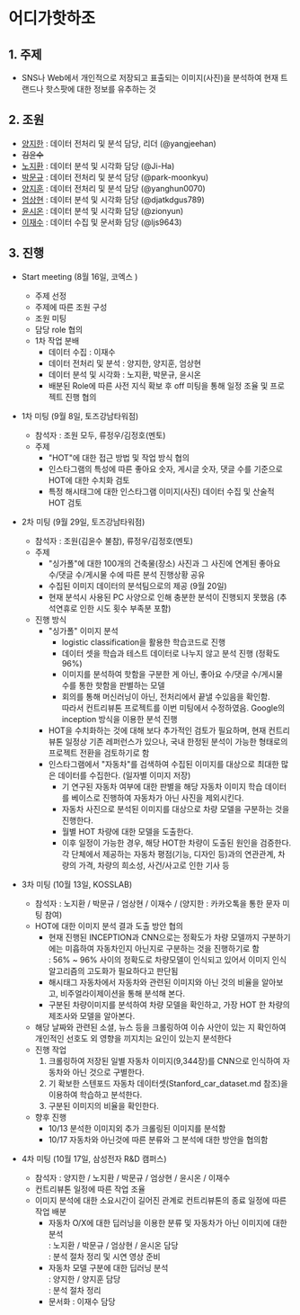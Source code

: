 
# 어디가핫하조


## 1. 주제


- SNS나 Web에서 개인적으로 저장되고 표출되는 이미지(사진)을 분석하여 현재 트랜드나 핫스팟에 대한 정보를 유추하는 것


## 2. 조원


- [양지한](https://github.com/yangjeehan) : 데이터 전처리 및 분석 담당, 리더 (@yangjeehan)
- ~~김윤수~~ 
- [노지환](https://github.com/Ji-Ha) : 데이터 분석 및 시각화 담당 (@Ji-Ha)
- [박문규](https://github.com/park-moonkyu) : 데이터 전처리 및 분석 담당 (@park-moonkyu)
- [양지훈](https://github.com/yanghun0070) : 데이터 전처리 및 분석 담당 (@yanghun0070)
- [엄상현](https://github.com/djatkdgus789) : 데이터 분석 및 시각화 담당 (@djatkdgus789)
- [윤시온](https://github.com/zionyun) : 데이터 분석 및 시각화 담당 (@zionyun)
- [이재수](https://github.com/ljs9643) : 데이터 수집 및 문서화 담당 (@ljs9643)
 

## 3. 진행


- Start meeting (8월 16일, 코엑스 )  
  - 주제 선정  
  - 주제에 따른 조원 구성  
  - 조원 미팅  
  - 담당 role 협의  
  - 1차 작업 분배  
    - 데이터 수집 : 이재수
    - 데이터 전처리 및 분석 : 양지한, 양지훈, 엄상현
    - 데이터 분석 및 시각화 : 노지환, 박문규, 윤시온
    - 배분된 Role에 따른 사전 지식 확보 후 off 미팅을 통해 일정 조율 및 프로젝트 진행 협의


- 1차 미팅 (9월 8일, 토즈강남타워점)  
  - 참석자 : 조원 모두, 류정우/김정호(멘토)  
  - 주제  
    - "HOT"에 대한 접근 방법 및 작업 방식 협의
    - 인스타그램의 특성에 따른 좋아요 숫자, 게시글 숫자, 댓글 수를 기준으로 HOT에 대한 수치화 검토
    - 특정 해시태그에 대한 인스타그램 이미지(사진) 데이터 수집 및 산술적 HOT 검토


 - 2차 미팅 (9월 29일, 토즈강남타워점)
   - 참석자 : 조원(김윤수 불참), 류정우/김정호(멘토)
   - 주제
      - "싱가폴"에 대한 100개의 건축물(장소) 사진과 그 사진에 연계된 좋아요 수/댓글 수/게시물 수에 따른 분석 진행상황 공유
      - 수집된 이미지 데이터의 분석팀으로의 제공 (9월 20일)
      - 현재 분석시 사용된 PC 사양으로 인해 충분한 분석이 진행되지 못했음 (추석연휴로 인한 시도 횟수 부족분 포함)
   - 진행 방식
      - "싱가폴" 이미지 분석  
      	- logistic classification을 활용한 학습코드로 진행
      	- 데이터 셋을 학습과 테스트 데이터로 나누지 않고 분석 진행 (정확도 96%)
      	- 이미지를 분석하여 핫함을 구분한 게 아닌, 좋아요 수/댓글 수/게시물 수를 통한 핫함을 판별하는 모델
      	- 회의를 통해 머신러닝이 아닌, 전처리에서 끝낼 수있음을 확인함.   
		따라서 컨트리뷰톤 프로젝트를 이번 미팅에서 수정하였음.
		Google의 inception 방식을 이용한 분석 진행         
      - HOT을 수치화하는 것에 대해 보다 추가적인 검토가 필요하며, 현재 컨트리뷰톤 일정상 기존 레퍼런스가 있으나, 국내 한정된 분석이 가능한 형태로의 프로젝트 전환을 검토하기로 함  
      - 인스타그램에서 "자동차"를 검색하여 수집된 이미지를 대상으로 최대한 많은 데이터를 수집한다. (일자별 이미지 저장)  
	  	- 기 연구된 자동차 여부에 대한 판별을 해당 자동차 이미지 학습 데이터를 베이스로 진행하여 자동차가 아닌 사진을 제외시킨다.  
		- 자동차 사진으로 분석된 이미지를 대상으로 차량 모델을 구분하는 것을 진행한다.  
		- 월별 HOT 차량에 대한 모델을 도출한다.  
		- 이후 일정이 가능한 경우, 해당 HOT한 차량이 도출된 원인을 검증한다.  
			각 단체에서 제공하는 자동차 평점(기능, 디자인 등)과의 연관관계, 차량의 가격, 차량의 희소성, 사건/사고로 인한 기사 등   

 - 3차 미팅 (10월 13일, KOSSLAB)  
   - 참석자 : 노지환 / 박문규 / 엄상현 / 이재수 / (양지한 : 카카오톡을 통한 문자 미팅 참여)
   - HOT에 대한 이미지 분석 결과 도출 방안 협의   
     - 현재 진행된 INCEPTION과 CNN으로는 정확도가 차량 모델까지 구분하기에는 미흡하여 자동차인지 아닌지로 구분하는 것을 진행하기로 함   
	: 56% ~ 96% 사이의 정확도로 차량모델이 인식되고 있어서 이미지 인식 알고리즘의 고도화가 필요하다고 판단됨   
     - 해시태그 자동차에서 자동차와 관련된 이미지와 아닌 것의 비율을 알아보고, 비주얼라이제이션을 통해 분석해 본다.   
     - 구분된 차량이미지를 분석하여 차량 모델을 확인하고, 가장 HOT 한 차량의 제조사와 모델을 알아본다.   
	- 해당 날짜와 관련된 소셜, 뉴스 등을 크롤링하여 이슈 사안이 있는 지 확인하여 개인적인 선호도 외 영향을 끼지치는 요인이 있는지 분석한다  
	- 진행 작업    
		 1. 크롤링하여 저장된 일별 자동차 이미지(9,344장)를 CNN으로 인식하여 자동차와 아닌 것으로 구별한다.  
		 2. 기 확보한 스텐포드 자동차 데이터셋(Stanford_car_dataset.md 참조)을 이용하여 학습하고 분석한다.  
		 3. 구분된 이미지의 비율을 확인한다.  
	- 향후 진행  
		- 10/13 분석한 이미지외 추가 크롤링된 이미지를 분석함   
		- 10/17 자동차와 아닌것에 따른 분류와 그 분석에 대한 방안을 협의함  

		
 - 4차 미팅 (10월 17일, 삼성전자 R&D 캠퍼스)  
   - 참석자 : 양지한 / 노지환 / 박문규 / 엄상현 / 윤시온 / 이재수
   - 컨트리뷰톤 일정에 따른 작업 조율
   - 이미지 분석에 대한 소요시간이 길어진 관계로 컨트리뷰톤의 종료 일정에 따른 작업 배분
     - 자동차 O/X에 대한 딥러닝을 이용한 분류 및 자동차가 아닌 이미지에 대한 분석   
     	: 노지환 / 박문규 / 엄상현 / 윤시온 담당   
	: 분석 절차 정리 및 시연 영상 준비  
     - 자동차 모델 구분에 대한 딥러닝 분석  
	: 양지한 / 양지훈 담당  
	: 분석 절차 정리
     - 문서화
        : 이재수 담당

